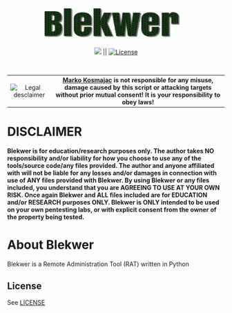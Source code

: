 <p align="center"><img src="https://github.com/MarkoKosmajac/Blekwer/blob/main/images/blekwer.gif" alt="Blekwer" width="350" height="80" style="border-radius: 2px;"></p>

<p align="center">
<a href="#"><img src="https://img.shields.io/badge/Python-blue?label=Made%20With&style=flat-square%22%20alt=%22C#%20Language"></a> ||
<a href="https://github.com/XIT07/Config-openbullet/blob/master/LICENSE"><img src="https://img.shields.io/badge/License-MIT-brightgreen?&style=flat-square" alt="License"></a>
</p>
<br>

<table border="0" cellpadding="2" cellspacing="2" width="100%">
  <tr>
    <td align="center"><img title="Legal desclaimer" src="https://imgur.com/7OzJEBI.png"></td>
     <td align="center"> <b><a href="https://github.com/MarkoKosmajac/">Marko Kosmajac</a> is not responsible for any misuse, damage caused by this script or attacking targets without prior mutual consent! It is your responsibility to obey laws!</b>
    </td>
  </tr>
</table>

# DISCLAIMER
**Blekwer is for education/research purposes only. The author takes NO responsibility and/or liability for how you choose to use any of the tools/source code/any files provided.
 The author and anyone affiliated with will not be liable for any losses and/or damages in connection with use of ANY files provided with Blekwer.
 By using Blekwer or any files included, you understand that you are AGREEING TO USE AT YOUR OWN RISK. Once again Blekwer and ALL files included are for EDUCATION and/or RESEARCH purposes ONLY.
 Blekwer is ONLY intended to be used on your own pentesting labs, or with explicit consent from the owner of the property being tested.** 


# About Blekwer
Blekwer is a Remote Administration Tool (RAT) written in Python

## License

See [LICENSE](/LICENSE)